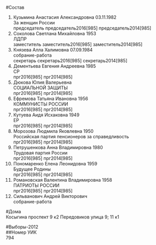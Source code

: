 #Состав  
1. Кузьмина Анастасия Александровна 03.11.1982  
    За женщин России  
    председатель председатель2016[985] председатель2014[985]  
2. Соколова Светлана Михайловна 1953  
    ЛДПР  
    заместитель заместитель2016[985] заместитель2014[985]  
3. Князева Алла Халимовна 07.09.1984  
    собрание-работа  
    секретарь секретарь2016[985] секретарь2014[985]  
4. Дементьева Евгения Андреевна 1985  
    СР  
    прг2016[985] прг2014[985]  
5. Дюкова Юлия Валерьевна  
    СОЦИАЛЬНОЙ ЗАЩИТЫ  
    прг2016[985] прг2014[985]  
6. Ефремова Татьяна Ивановна 1956  
    КОММУНИСТЫ РОССИИ  
    прг2016[985] прг2014[985]  
7. Кутуева Аидя Исхаковна 1949  
    ЕР  
    прг2016[985] прг2014[985]  
8. Морозова Людмила Яковлевна 1950  
    Российская партия пенсионеров за справедливость  
    прг2016[985] прг2014[985]  
9. Петрушенкова Анна Владимировна 1980  
    Трудовая партия России  
    прг2016[985] прг2014[985]  
10. Пономаренко Елена Леонидовна 1959  
    Будущее Родины  
    прг2016[985] прг2014[985]  
11. Романовская Валентина Владимировна 1958  
    ПАТРИОТЫ РОССИИ  
    прг2016[985] прг2014[985]  
12. Сильванович Андрей Викторович  
    собрание-работа  
  
#Дома  
Косыгина проспект 9 к2 Передовиков улица 9; 11 к1  
  
#Выборы-2012  
##Номер УИК  
794  
